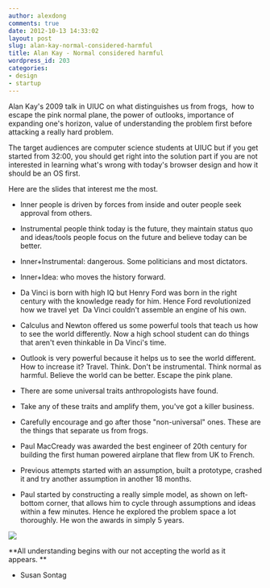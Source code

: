 ```yaml
---
author: alexdong
comments: true
date: 2012-10-13 14:33:02
layout: post
slug: alan-kay-normal-considered-harmful
title: Alan Kay - Normal considered harmful
wordpress_id: 203
categories:
- design
- startup
---
```


Alan Kay's 2009 talk in UIUC on what distinguishes us from frogs,  how to escape the pink normal plane, the power of outlooks, importance of expanding one's horizon, value of understanding the problem first before attacking a really hard problem.

The target audiences are computer science students at UIUC but if you get started from 32:00, you should get right into the solution part if you are not interested in learning what's wrong with today's browser design and how it should be an OS first.





Here are the slides that interest me the most.
	
  * Inner people is driven by forces from inside and outer people seek approval from others.

	
  * Instrumental people think today is the future, they maintain status quo and ideas/tools people focus on the future and believe today can be better.

	
  * Inner+Instrumental: dangerous. Some politicians and most dictators.

	
  * Inner+Idea: who moves the history forward.

	
  * Da Vinci is born with high IQ but Henry Ford was born in the right century with the knowledge ready for him. Hence Ford revolutionized how we travel yet  Da Vinci couldn't assemble an engine of his own.

	
  * Calculus and Newton offered us some powerful tools that teach us how to see the world differently. Now a high school student can do things that aren't even thinkable in Da Vinci's time.

	
  * Outlook is very powerful because it helps us to see the world different. How to increase it? Travel. Think. Don't be instrumental. Think normal as harmful. Believe the world can be better. Escape the pink plane.
	
  * There are some universal traits anthropologists have found.

	
  * Take any of these traits and amplify them, you've got a killer business.

	
  * Carefully encourage and go after those "non-universal" ones. These are the things that separate us from frogs.

	
  * Paul MacCready was awarded the best engineer of 20th century for building the first human powered airplane that flew from UK to French.

	
  * Previous attempts started with an assumption, built a prototype, crashed it and try another assumption in another 18 months.

	
  * Paul started by constructing a really simple model, as shown on left-bottom corner, that allows him to cycle through assumptions and ideas within a few minutes. Hence he explored the problem space a lot thoroughly. He won the awards in simply 5 years.


![](http://www.columbia.edu/cu/news/02/10/images/susanSontag.jpg)

**All understanding begins with our not accepting the world as it appears. **

- Susan Sontag



